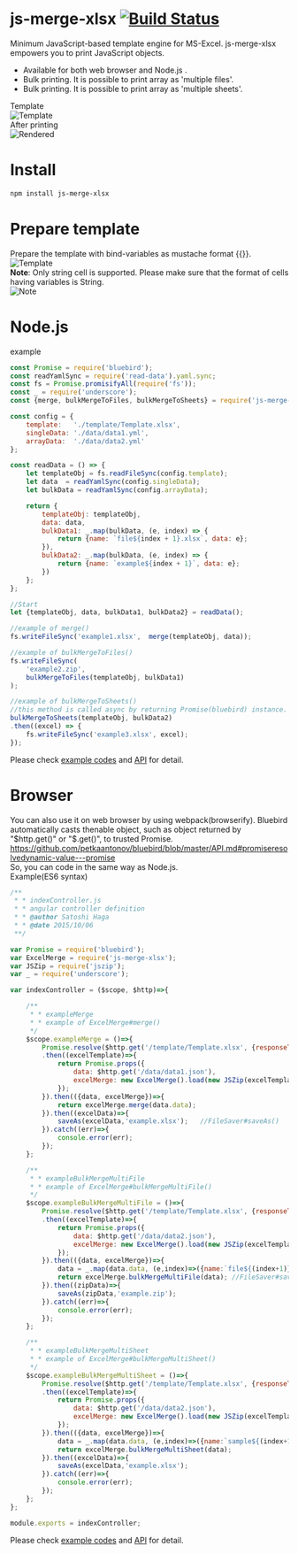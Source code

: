# js-merge-xlsx  [![Build Status](https://travis-ci.org/hagasatoshi/js-merge-xlsx.svg?branch=master)](https://travis-ci.org/hagasatoshi/js-merge-xlsx)
Minimum JavaScript-based template engine for MS-Excel. js-merge-xlsx empowers you to print JavaScript objects.

- Available for both web browser and Node.js .
- Bulk printing. It is possible to print array as 'multiple files'. 
- Bulk printing. It is possible to print array as 'multiple sheets'. 

Template  
![Template](https://raw.githubusercontent.com/hagasatoshi/js-merge-xlsx/master/image/before2.png)  
After printing  
![Rendered](https://raw.githubusercontent.com/hagasatoshi/js-merge-xlsx/master/image/after.png)  

# Install
```bash
npm install js-merge-xlsx
```

# Prepare template  
Prepare the template with bind-variables as mustache format {{}}.
![Template](https://raw.githubusercontent.com/hagasatoshi/js-merge-xlsx/master/image/before2.png)  
**Note**: Only string cell is supported. Please make sure that the format of cells having variables is String.  
![Note](https://raw.githubusercontent.com/hagasatoshi/js-merge-xlsx/master/image/cell_format.png)

# Node.js  
example  
```JavaScript
const Promise = require('bluebird');
const readYamlSync = require('read-data').yaml.sync;
const fs = Promise.promisifyAll(require('fs'));
const _ = require('underscore');
const {merge, bulkMergeToFiles, bulkMergeToSheets} = require('js-merge-xlsx');

const config = {
    template:   './template/Template.xlsx',
    singleData: './data/data1.yml',
    arrayData:  './data/data2.yml'
};

const readData = () => {
    let templateObj = fs.readFileSync(config.template);
    let data  = readYamlSync(config.singleData);
    let bulkData = readYamlSync(config.arrayData);

    return {
        templateObj: templateObj,
        data: data,
        bulkData1: _.map(bulkData, (e, index) => {
            return {name: `file${index + 1}.xlsx`, data: e};
        }),
        bulkData2: _.map(bulkData, (e, index) => {
            return {name: `example${index + 1}`, data: e};
        })
    };
};

//Start
let {templateObj, data, bulkData1, bulkData2} = readData();

//example of merge()
fs.writeFileSync('example1.xlsx',  merge(templateObj, data));

//example of bulkMergeToFiles()
fs.writeFileSync(
    'example2.zip',
    bulkMergeToFiles(templateObj, bulkData1)
);

//example of bulkMergeToSheets()
//this method is called async by returning Promise(bluebird) instance.
bulkMergeToSheets(templateObj, bulkData2)
.then((excel) => {
    fs.writeFileSync('example3.xlsx', excel);
});
```

Please check [example codes](https://github.com/hagasatoshi/js-merge-xlsx/tree/master/example/1_node) and [API](https://github.com/hagasatoshi/js-merge-xlsx/blob/master/API.md) for detail.

# Browser  
You can also use it on web browser by using webpack(browserify). 
Bluebird automatically casts thenable object, such as object returned by "$http.get()" or "$.get()", to trusted Promise. https://github.com/petkaantonov/bluebird/blob/master/API.md#promiseresolvedynamic-value---promise  
So, you can code in the same way as Node.js.    
Example(ES6 syntax)  
```JavaScript
/**
 * * indexController.js
 * * angular controller definition
 * * @author Satoshi Haga
 * * @date 2015/10/06
 **/

var Promise = require('bluebird');
var ExcelMerge = require('js-merge-xlsx');
var JSZip = require('jszip');
var _ = require('underscore');

var indexController = ($scope, $http)=>{

    /**
     * * exampleMerge
     * * example of ExcelMerge#merge()
     */
    $scope.exampleMerge = ()=>{
        Promise.resolve($http.get('/template/Template.xlsx', {responseType: "arraybuffer"}))
        .then((excelTemplate)=>{
            return Promise.props({
                data: $http.get('/data/data1.json'),
                excelMerge: new ExcelMerge().load(new JSZip(excelTemplate.data))
            });
        }).then(({data, excelMerge})=>{
            return excelMerge.merge(data.data);
        }).then((excelData)=>{
            saveAs(excelData,'example.xlsx');   //FileSaver#saveAs()
        }).catch((err)=>{
            console.error(err);
        });
    };

    /**
     * * exampleBulkMergeMultiFile
     * * example of ExcelMerge#bulkMergeMultiFile()
     */
    $scope.exampleBulkMergeMultiFile = ()=>{
        Promise.resolve($http.get('/template/Template.xlsx', {responseType: "arraybuffer"}))
        .then((excelTemplate)=>{
            return Promise.props({
                data: $http.get('/data/data2.json'),
                excelMerge: new ExcelMerge().load(new JSZip(excelTemplate.data))
            });
        }).then(({data, excelMerge})=>{
            data = _.map(data.data, (e,index)=>({name:`file${(index+1)}.xlsx`, data:e}));
            return excelMerge.bulkMergeMultiFile(data); //FileSaver#saveAs()
        }).then((zipData)=>{
            saveAs(zipData,'example.zip');
        }).catch((err)=>{
            console.error(err);
        });
    };

    /**
     * * exampleBulkMergeMultiSheet
     * * example of ExcelMerge#bulkMergeMultiSheet()
     */
    $scope.exampleBulkMergeMultiSheet = ()=>{
        Promise.resolve($http.get('/template/Template.xlsx', {responseType: "arraybuffer"}))
        .then((excelTemplate)=>{
            return Promise.props({
                data: $http.get('/data/data2.json'),
                excelMerge: new ExcelMerge().load(new JSZip(excelTemplate.data))
            });
        }).then(({data, excelMerge})=>{
            data = _.map(data.data, (e,index)=>({name:`sample${(index+1)}`, data:e}));
            return excelMerge.bulkMergeMultiSheet(data);
        }).then((excelData)=>{
            saveAs(excelData,'example.xlsx');
        }).catch((err)=>{
            console.error(err);
        });
    };
};

module.exports = indexController;
```

Please check [example codes](https://github.com/hagasatoshi/js-merge-xlsx/tree/master/example/2_express) and [API](https://github.com/hagasatoshi/js-merge-xlsx/blob/master/API.md) for detail.
